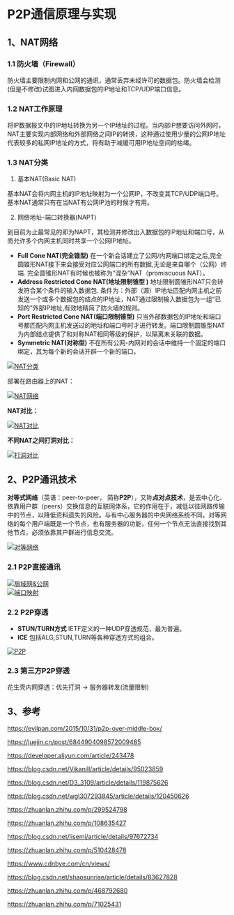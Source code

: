 # P2P通信原理与实现

## 1、NAT网络

### 1.1 防火墙（Firewall）

防火墙主要限制内网和公网的通讯，通常丢弃未经许可的数据包。防火墙会检测(但是不修改)试图进入内网数据包的IP地址和TCP/UDP端口信息。

### 1.2 NAT工作原理

将IP数据报文中的IP地址转换为另一个IP地址的过程。当内部IP想要访问外网时，NAT主要实现内部网络和外部网络之间IP的转换，这种通过使用少量的公网IP地址代表较多的私网IP地址的方式，将有助于减缓可用IP地址空间的枯竭。

### 1.3 NAT分类

1. 基本NAT(Basic NAT)

基本NAT会将内网主机的IP地址映射为一个公网IP，不改变其TCP/UDP端口号。基本NAT通常只有在当NAT有公网IP池的时候才有用。

2. 网络地址-端口转换器(NAPT)

到目前为止最常见的即为NAPT，其检测并修改出入数据包的IP地址和端口号，从而允许多个内网主机同时共享一个公网IP地址。

- **Full Cone NAT(完全锥型)**
    在一个新会话建立了公网/内网端口绑定之后,完全圆锥形NAT接下来会接受对应公网端口的所有数据,无论是来自哪个（公网）终端. 完全圆锥形NAT有时候也被称为“混杂”NAT（promiscuous NAT）。
- **Address Restricted Cone NAT(地址限制锥型 )**
    地址限制圆锥形NAT只会转发符合某个条件的输入数据包. 条件为：外部（源）IP地址匹配内网主机之前发送一个或多个数据包的结点的IP地址，NAT通过限制输入数据包为一组“已知的”外部IP地址,有效地精简了防火墙的规则。
- **Port Restricted Cone NAT(端口限制锥型)**
    只当外部数据包的IP地址和端口号都匹配内网主机发送过的地址和端口号时才进行转发。端口限制圆锥型NAT为内部结点提供了和对称NAT相同等级的保护，以隔离未关联的数据。
- **Symmetric NAT(对称型)**
    不在所有公网-内网对的会话中维持一个固定的端口绑定，其为每个新的会话开辟一个新的端口。

<div class="img-page">
<a data-fancybox title="NAT分类" href="/blog/img/web/webrtc/2/1.png"><img :src="$withBase('/img/web/webrtc/2/1.png')" alt="NAT分类"></a>
</div>

部署在路由器上的NAT：

<div class="img-page">
<a data-fancybox title="NAT网络" href="/blog/img/web/webrtc/2/2.png"><img :src="$withBase('/img/web/webrtc/2/2.png')" alt="NAT网络"></a>
</div>

**NAT对比：**

<div class="img-page">
<a data-fancybox title="NAT对比" href="/blog/img/web/webrtc/2/3.png"><img :src="$withBase('/img/web/webrtc/2/3.png')" alt="NAT对比"></a>
</div>

**不同NAT之间打洞对比：**

<div class="img-page">
<a data-fancybox title="打洞对比" href="/blog/img/web/webrtc/2/4.png"><img :src="$withBase('/img/web/webrtc/2/4.png')" alt="打洞对比"></a>
</div>

## 2、P2P通讯技术

**对等式网络**（英语：peer-to-peer， 简称**P2P**），又称**点对点技术**，是去中心化、依靠用户群（peers）交换信息的互联网体系，它的作用在于，减低以往网路传输中的节点，以降低资料遗失的风险。与有中心服务器的中央网络系统不同，对等网络的每个用户端既是一个节点，也有服务器的功能，任何一个节点无法直接找到其他节点，必须依靠其户群进行信息交流。

<div class="img-page">
<a data-fancybox title="对等网络" href="/blog/img/web/webrtc/2/5.png"><img :src="$withBase('/img/web/webrtc/2/5.png')" alt="对等网络"></a>
</div>

### 2.1 P2P直接通讯

<div class="img-page">
<a data-fancybox title="局域网&公网" href="/blog/img/web/webrtc/2/6.png"><img :src="$withBase('/img/web/webrtc/2/6.png')" alt="局域网&公网"></a>
</div>

<div class="img-page">
<a data-fancybox title="端口映射" href="/blog/img/web/webrtc/2/7.png"><img :src="$withBase('/img/web/webrtc/2/7.png')" alt="端口映射"></a>
</div>

### 2.2 P2P穿透

- **STUN/TURN方式**
    IETF定义的一种UDP穿透规范，最为普遍。
- **ICE**
    包括ALG,STUN,TURN等各种穿透方式的组合。

<div class="img-page">
<a data-fancybox title="P2P" href="/blog/img/web/webrtc/2/8.png"><img :src="$withBase('/img/web/webrtc/2/8.png')" alt="P2P"></a>
</div>

### 2.3 第三方P2P穿透

花生壳内网穿透：优先打洞 -> 服务器转发(流量限制)

## 3、参考

https://evilpan.com/2015/10/31/p2p-over-middle-box/

https://juejin.cn/post/6844904098572009485

https://developer.aliyun.com/article/243478

https://blog.csdn.net/Vikanill/article/details/95023859

https://blog.csdn.net/D3_3109/article/details/119875626

https://blog.csdn.net/wgl307293845/article/details/120450626

https://zhuanlan.zhihu.com/p/299524798

https://zhuanlan.zhihu.com/p/108635427

https://blog.csdn.net/lisemi/article/details/97672734

https://zhuanlan.zhihu.com/p/510428478

https://www.cdnbye.com/cn/views/

https://blog.csdn.net/shaosunrise/article/details/83627828

https://zhuanlan.zhihu.com/p/468792680

https://zhuanlan.zhihu.com/p/71025431